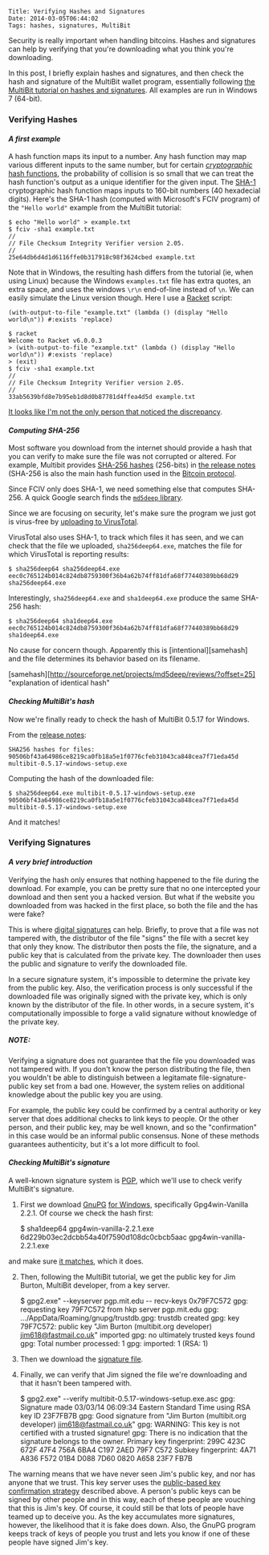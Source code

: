     Title: Verifying Hashes and Signatures
    Date: 2014-03-05T06:44:02
    Tags: hashes, signatures, MultiBit

Security is really important when handling bitcoins. Hashes and
signatures can help by verifying that you're downloading what you
think you're downloading.

In this post, I briefly explain hashes and signatures, and then check
the hash and signature of the MultiBit wallet program, essentially
following [the MultiBit tutorial on hashes and signatures][1]. All
examples are run in Windows 7 (64-bit).

[1]: https://multibit.org/blog/2013/07/24/how-to-check-signatures.html
"MultiBit tutorial on hashes and signatures"

<!-- more -->

### Verifying Hashes ###

#### _A first example_ ####

A hash function maps its input to a number. Any hash function may map
various different inputs to the same number, but for certain
[_cryptographic_ hash functions][cryhash], the probability of
collision is so small that we can treat the hash function's output as
a unique identifier for the given input. The [SHA-1][sha1]
cryptographic hash function maps inputs to 160-bit numbers (40
hexadecial digits). Here's the SHA-1 hash (computed with Microsoft's
FCIV program) of the `"Hello world"` example from the MultiBit
tutorial:

[cryhash]: http://en.wikipedia.org/wiki/Cryptographic_hash_function 
"cryptographic hash function Wikipedia entry"

[sha1]: http://en.wikipedia.org/wiki/SHA-1 "SHA-1 Wikipedia entry"

    $ echo "Hello world" > example.txt
    $ fciv -sha1 example.txt
    //
    // File Checksum Integrity Verifier version 2.05.
    //
    25e64db6d4d1d6116ffe0b317918c98f3624cbed example.txt

Note that in Windows, the resulting hash differs from the tutorial
(ie, when using Linux) because the Windows `examples.txt` file has
extra quotes, an extra space, and uses the windows `\r\n` end-of-line
instead of `\n`. We can easily simulate the Linux version though. Here
I use a [Racket](http://racket-lang.org) script:

```racket
(with-output-to-file "example.txt" (lambda () (display "Hello world\n")) #:exists 'replace)
```

    $ racket
    Welcome to Racket v6.0.0.3
    > (with-output-to-file "example.txt" (lambda () (display "Hello world\n")) #:exists 'replace)
    > (exit)
    $ fciv -sha1 example.txt
    //
    // File Checksum Integrity Verifier version 2.05.
    //
    33ab5639bfd8e7b95eb1d8d0b87781d4ffea4d5d example.txt
	
[It looks like I'm not the only person that noticed the discrepancy][so].

[so]: http://bitcoin.stackexchange.com/questions/14041/multibit-error-or-at-least-confusion-in-how-to-check-digital-signatures-in
"Bitcoin StackExchange"

#### _Computing SHA-256_ ####

Most software you download from the internet should provide a hash
that you can verify to make sure the file was not corrupted or
altered. For example, Multibit provides [SHA-256 hashes][sha256] (256-bits)
in [the release notes][0517notes] (SHA-256 is also the main hash function used in the
[Bitcoin protocol][protocol].

[sha256]: http://en.wikipedia.org/wiki/SHA-2 "SHA-256 Wikipedia entry"
[0517notes]: https://multibit.org/releases/multibit-0.5.17/release.txt
"MultiBit 0.5.17 release notes"
[protocol]: https://en.bitcoin.it/wiki/Protocol_specification#Common_standards 
"Bitcoin protocol"

Since FCIV only does SHA-1, we need something else that computes
SHA-256. A quick Google search finds the [`md5deep` library][md5deep].

[md5deep]: http://md5deep.sourceforge.net/

Since we are focusing on security, let's make sure the program we just
got is virus-free by [uploading to VirusTotal][vt1].

[vt1]: https://www.virustotal.com/en/file/eec0c765124b014c824db8759300f36b4a62b74ff81dfa68f77440389bb68d29/analysis/
"sha256deep64.exe on virustotal"

VirusTotal also uses SHA-1, to track which files it has seen, and we
can check that the file we uploaded, `sha256deep64.exe`, matches the
file for which VirusTotal is reporting results:

    $ sha256deep64 sha256deep64.exe
    eec0c765124b014c824db8759300f36b4a62b74ff81dfa68f77440389bb68d29  sha256deep64.exe

Interestingly, `sha256deep64.exe` and `sha1deep64.exe` produce the same SHA-256 hash:

    $ sha256deep64 sha1deep64.exe
    eec0c765124b014c824db8759300f36b4a62b74ff81dfa68f77440389bb68d29  sha1deep64.exe

No cause for concern though. Apparently this is
[intentional][samehash] and the file determines its behavior based on its
filename.

[samehash][http://sourceforge.net/projects/md5deep/reviews/?offset=25] 
"explanation of identical hash"

#### _Checking MultiBit's hash_ ####

Now we're finally ready to check the hash of MultiBit 0.5.17 for Windows.

From the [release notes][0517notes]:

    SHA256 hashes for files:
    90506bf43a64986ce8219ca0fb18a5e1f0776cfeb31043ca848cea7f71eda45d  multibit-0.5.17-windows-setup.exe

Computing the hash of the downloaded file:

    $ sha256deep64.exe multibit-0.5.17-windows-setup.exe
    90506bf43a64986ce8219ca0fb18a5e1f0776cfeb31043ca848cea7f71eda45d  multibit-0.5.17-windows-setup.exe

And it matches!

### Verifying Signatures ###

#### _A very brief introduction_ ####

Verifying the hash only ensures that nothing happened to the file
during the download. For example, you can be pretty sure that no one
intercepted your download and then sent you a hacked version. But what
if the website you downloaded from was hacked in the first place, so
both the file and the has were fake?

This is where [digital signatures][digsig] can help. Briefly, to prove
that a file was not tampered with, the distributor of the file "signs"
the file with a secret key that only they know. The distributor then
posts the file, the signature, and a public key that is calculated
from the private key. The downloader then uses the public and
signature to verify the downloaded file.

In a secure signature system, it's impossible to determine the private
key from the public key. Also, the verification process is only
successful if the downloaded file was originally signed with the
private key, which is only known by the distributor of the file. In
other words, in a secure system, it's computationally impossible to
forge a valid signature without knowledge of the private key.

[digsig]: http://en.wikipedia.org/wiki/Digital_signature 
"digital signature Wikipedia entry"

##### NOTE: #####

Verifying a signature does not guarantee that the file you
downloaded was not tampered with. If you don't know the person
distributing the file, then you wouldn't be able to distinguish
between a legitamate file-signature-public key set from a bad
one. However, the system relies on additional knowledge about the
public key you are using. 

For example, the public key could be confirmed by a central authority
or key server that does additional checks to link keys to people. Or
the other person, and their public key, may be well known, and so the
"confirmation" in this case would be an informal public
consensus. None of these methods guarantees authenticity, but it's a
lot more difficult to fool.

#### _Checking MultiBit's signature_ ####

A well-known signature system is [PGP][pgp], which we'll use to check
verify MultiBit's signature. 

1. First we download [GnuPG][gnupg] [for Windows][gpgwin],
specifically Gpg4win-Vanilla 2.2.1. Of course we check the hash first:

    $ sha1deep64 gpg4win-vanilla-2.2.1.exe
    6d229b03ec2dcbb54a40f7590d108dc0cbcb5aac  gpg4win-vanilla-2.2.1.exe
	
and make sure [it matches][gpghash], which it does.

[pgp]: http://en.wikipedia.org/wiki/Pretty_Good_Privacy "PGP Wikipedia entry"
[gnupg]: http://www.gnupg.org/ "GnuPG"
[gpgwin]: http://www.gnupg.org/ "GnuPG for Windows"
[gpghash]: http://gpg4win.org/download.html "Gpg4win download and hashes"

2. Then, following the MultiBit tutorial, we get the public key for
Jim Burton, MultiBit developer, from a key server.

    $ gpg2.exe" --keyserver pgp.mit.edu -- recv-keys 0x79F7C572
     gpg: requesting key 79F7C572 from hkp server pgp.mit.edu
     gpg: .../AppData/Roaming/gnupg/trustdb.gpg: trustdb created
     gpg: key 79F7C572: public key "Jim Burton (multibit.org developer) <jim618@fastmail.co.uk>" imported
     gpg: no ultimately trusted keys found
     gpg: Total number processed: 1
     gpg:               imported: 1  (RSA: 1)

3. Then we download the [signature file][multibitsig].

[multibitsig]: https://multibit.org/releases/multibit-0.5.17/multibit-0.5.17-windows-setup.exe.asc "MultiBit signature file"

4. Finally, we can verify that Jim signed the file we're downloading
and that it hasn't been tampered with.

    $ gpg2.exe" --verify multibit-0.5.17-windows-setup.exe.asc
    gpg: Signature made 03/03/14 06:09:34 Eastern Standard Time using RSA key ID 23F7FB7B
    gpg: Good signature from "Jim Burton (multibit.org developer) <jim618@fastmail.co.uk>"
    gpg: WARNING: This key is not certified with a trusted signature!
    gpg:          There is no indication that the signature belongs to the owner.
    Primary key fingerprint: 299C 423C 672F 47F4 756A  6BA4 C197 2AED 79F7 C572
         Subkey fingerprint: 4A71 A836 F572 01B4 D088  7D60 0820 A658 23F7 FB7B
	 
The warning means that we have never seen Jim's public key, and nor
has anyone that we trust. This key server uses the [public-based key
confirmation strategy][wot] described above. A person's public keys can be
signed by other people and in this way, each of these people are
vouching that this is Jim's key. Of course, it could still be that
lots of people have teamed up to deceive you. As the key accumulates
more signatures, however, the likelihood that it is fake does
down. Also, the GnuPG program keeps track of keys of people you trust
and lets you know if one of these people have signed Jim's key.

[wot]: http://en.wikipedia.org/wiki/Web_of_trust "web of trust Wikipedia entry"
